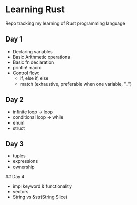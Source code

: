 # Learning Rust
Repo tracking my learning of Rust programming language


## Day 1
- Declaring variables
- Basic Arithmetic operations
- Basic fn declaration
- println! macro
- Control flow:
    - if, else if, else
    - match (exhaustive, preferable when one variable, "_")

## Day 2
- infinite loop -> loop
- conditional loop -> while
- enum
- struct


## Day 3
- tuples
- expressions
- ownership

## Day 4
- impl keyword & functionality
- vectors
- String vs &str(String Slice)